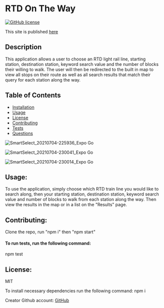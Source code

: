 
  # RTD On The Way
  [![GitHub license](https://img.shields.io/badge/license-MIT-blue.svg)](https://github.com/tsbolty/rtd-on-the-way)
  
  This site is published [here](https://expo.io/@tsbolty/native-rtd-otw)
  
  ## Description
  This application allows a user to choose an RTD light rail line, starting station, destination station, keyword search value and the number of blocks their willing to walk. The user will then be redirected to the built in map to view all stops on their route as well as all search results that match their query for each station along the way.

  

  ## Table of Contents

  * [Installation](#Installation)
  * [Usage](#Usage)
  * [License](#License)
  * [Contributing](#Contributing)
  * [Tests](#Tests)
  * [Questions](#Questions)

![SmartSelect_20210704-225936_Expo Go](https://user-images.githubusercontent.com/59981106/124420276-7a8fcf80-dd1c-11eb-881e-680021920568.jpg)


![SmartSelect_20210704-230041_Expo Go](https://user-images.githubusercontent.com/59981106/124420290-7cf22980-dd1c-11eb-845d-46bc8c930573.jpg)


![SmartSelect_20210704-230014_Expo Go](https://user-images.githubusercontent.com/59981106/124420296-7ebbed00-dd1c-11eb-9d4c-0ea9519098a7.jpg)


  ## Usage: 
  To use the application, simply choose which RTD train line you would like to search along, then your starting station, destination station, keyword search value and number of blocks to walk from each station along the way. Then view the results in the map or in a list on the "Results" page.
  
  ## Contributing: 
  Clone the repo, run "npm i" then "npm start"
  
  #### To run tests, run the following command: 
  npm test
  
  ## License: 
  MIT
  
  To install necessary dependencies run the following command: npm i
  
  Creator Github account: [GitHub](https://github.com/tsbolty)
  
